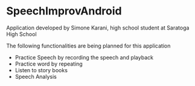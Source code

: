 # SpeechImprovAndroid

Application developed by Simone Karani, high school student at Saratoga High School

The following functionalities are being planned for this application
- Practice Speech by recording the speech and playback
- Practice word by repeating
- Listen to story books
- Speech Analysis

